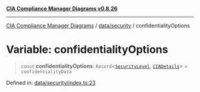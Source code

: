[**CIA Compliance Manager Diagrams v0.8.26**](../../../README.md)

***

[CIA Compliance Manager Diagrams](../../../modules.md) / [data/security](../README.md) / confidentialityOptions

# Variable: confidentialityOptions

> `const` **confidentialityOptions**: `Record`\<[`SecurityLevel`](../../../types/cia/type-aliases/SecurityLevel.md), [`CIADetails`](../../../types/interfaces/CIADetails.md)\> = `confidentialityData`

Defined in: [data/security/index.ts:23](https://github.com/Hack23/cia-compliance-manager/blob/168f1311621722afef33b264085d8ac99d4a3213/src/data/security/index.ts#L23)
